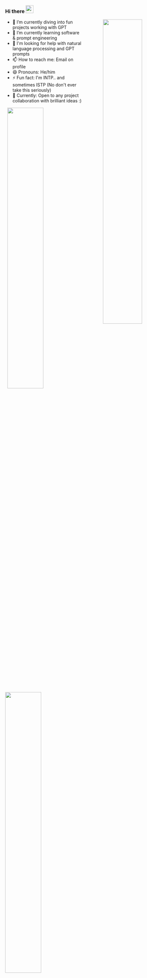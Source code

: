 <!-- ### Hi there 👋 -->
<!--
**cloudyyoung/cloudyyoung** is a ✨ _special_ ✨ repository because its `README.md` (this file) appears on your GitHub profile.

Here are some ideas to get you started:

- 🔭 I’m currently working on ...
- 🌱 I’m currently learning ...
- 👯 I’m looking to collaborate on ...
- 🤔 I’m looking for help with ...
- 💬 Ask me about ...
- 📫 How to reach me: ...
- 😄 Pronouns: ...
- ⚡ Fun fact: ...
-->

### Hi there <img src="https://media.giphy.com/media/hvRJCLFzcasrR4ia7z/giphy.gif" width="25" />

<img src="https://s2.loli.net/2022/01/04/8yds15lXVGNmkAw.jpg" style="width: 50%; text-align: center;" align="right" />

- 🔭 I’m currently diving into fun projects working with GPT
- 🌱 I’m currently learning software & prompt engineering
- 🤔 I'm looking for help with natural language processing and GPT prompts
- 📫 How to reach me: Email on profile
- 😄 Pronouns: He/him
- ⚡ Fun fact: I'm INTP.. and sometimes ISTP (No don't ever take this seriously)
- 👀 Currently: Open to any project collaboration with brilliant ideas :)

<img align="right" src="https://github-readme-streak-stats.herokuapp.com/?user=cloudyyoung&theme=graywhite&hide_border=true" width="48%" >
<img width="48%" src="https://github-readme-stats.vercel.app/api?username=cloudyyoung&show_icons=true&theme=graywhite&hide_border=true" style="padding-left: 0px;" />
